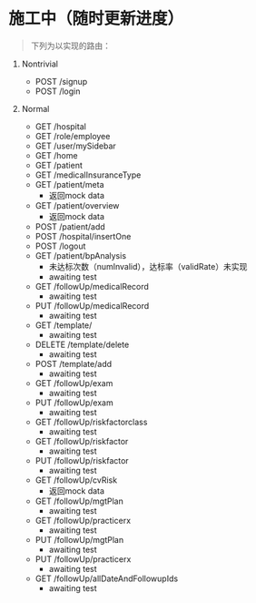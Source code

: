 # 施工中（随时更新进度）
> 下列为以实现的路由：

1. Nontrivial
    - POST /signup
    - POST /login

2. Normal
    - GET /hospital
    - GET /role/employee
    - GET /user/mySidebar
    - GET /home
    - GET /patient
    - GET /medicalInsuranceType
    - GET /patient/meta
        - 返回mock data
    - GET /patient/overview
        - 返回mock data
    - POST /patient/add
    - POST /hospital/insertOne
    - POST /logout
    - GET /patient/bpAnalysis
        - 未达标次数（numInvalid），达标率（validRate）未实现
        - awaiting test
    - GET /followUp/medicalRecord
        - awaiting test
    - PUT /followUp/medicalRecord
        - awaiting test
    - GET /template/
        - awaiting test
    - DELETE /template/delete
        - awaiting test
    - POST /template/add
        - awaiting test
    - GET /followUp/exam
        - awaiting test
    - PUT /followUp/exam
        - awaiting test
    - GET /followUp/riskfactorclass
        - awaiting test
    - GET /followUp/riskfactor
        - awaiting test
    - PUT /followUp/riskfactor
        - awaiting test
    - GET /followUp/cvRisk
        - 返回mock data
    - GET /followUp/mgtPlan
        - awaiting test
    - GET /followUp/practicerx
        - awaiting test
    - PUT /followUp/mgtPlan
        - awaiting test
    - PUT /followUp/practicerx
        - awaiting test
    - GET /followUp/allDateAndFollowupIds
        - awaiting test
    
    
    
    
    
